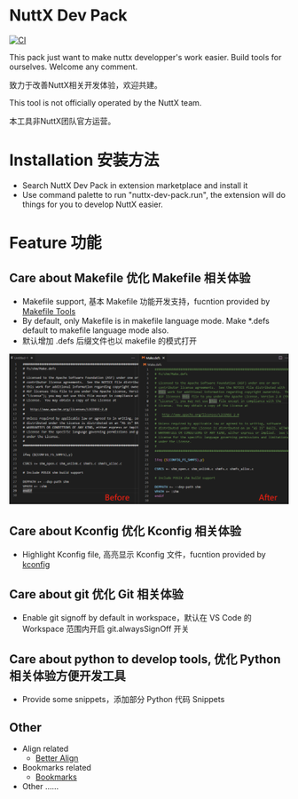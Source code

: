 # NuttX Dev Pack

[![CI](https://github.com/rwb-nuttx/vsce_nuttx_dev_pack/actions/workflows/publish.yml/badge.svg)](https://github.com/rwb-nuttx/vsce_nuttx_dev_pack/actions/workflows/publish.yml) 

This pack just want to make nuttx developper's work easier. Build tools for ourselves. Welcome any comment.

致力于改善NuttX相关开发体验，欢迎共建。

This tool is not officially operated by the NuttX team.

本工具非NuttX团队官方运营。

# Installation 安装方法

- Search NuttX Dev Pack in extension marketplace and install it
- Use command palette to run "nuttx-dev-pack.run", the extension will do things for you to develop NuttX easier.

# Feature 功能

## Care about Makefile 优化 Makefile 相关体验

- Makefile support, 基本 Makefile 功能开发支持，fucntion provided by [Makefile Tools](https://marketplace.visualstudio.com/items?itemName=ms-vscode.makefile-tools)  
- By default, only Makefile is in makefile language mode. Make *.defs default to makefile language mode also.
- 默认增加 .defs 后缀文件也以 makefile 的模式打开

![](doc/Makefile.png)


## Care about Kconfig 优化 Kconfig 相关体验

- Highlight Kconfig file, 高亮显示 Kconfig 文件，fucntion provided by [kconfig](https://marketplace.visualstudio.com/items?itemName=luveti.kconfig) 

## Care about git 优化 Git 相关体验

- Enable git signoff by default in workspace，默认在 VS Code 的 Workspace 范围内开启 git.alwaysSignOff 开关

## Care about python to develop tools, 优化 Python 相关体验方便开发工具

- Provide some snippets，添加部分 Python 代码 Snippets

## Other
- Align related
  - [Better Align](https://marketplace.visualstudio.com/items?itemName=Chouzz.vscode-better-align) 
- Bookmarks related
  - [Bookmarks](https://marketplace.visualstudio.com/items?itemName=alefragnani.bookmarks) 
- Other ……